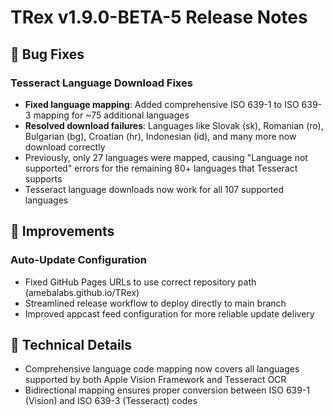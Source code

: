 # TRex v1.9.0-BETA-5 Release Notes

## 🐛 Bug Fixes

### Tesseract Language Download Fixes
- **Fixed language mapping**: Added comprehensive ISO 639-1 to ISO 639-3 mapping for ~75 additional languages
- **Resolved download failures**: Languages like Slovak (sk), Romanian (ro), Bulgarian (bg), Croatian (hr), Indonesian (id), and many more now download correctly
- Previously, only 27 languages were mapped, causing "Language not supported" errors for the remaining 80+ languages that Tesseract supports
- Tesseract language downloads now work for all 107 supported languages

## 🔧 Improvements

### Auto-Update Configuration
- Fixed GitHub Pages URLs to use correct repository path (amebalabs.github.io/TRex)
- Streamlined release workflow to deploy directly to main branch
- Improved appcast feed configuration for more reliable update delivery

## 📝 Technical Details

- Comprehensive language code mapping now covers all languages supported by both Apple Vision Framework and Tesseract OCR
- Bidirectional mapping ensures proper conversion between ISO 639-1 (Vision) and ISO 639-3 (Tesseract) codes
